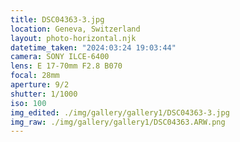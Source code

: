```yaml
---
title: DSC04363-3.jpg
location: Geneva, Switzerland
layout: photo-horizontal.njk
datetime_taken: "2024:03:24 19:03:44"
camera: SONY ILCE-6400
lens: E 17-70mm F2.8 B070
focal: 28mm
aperture: 9/2
shutter: 1/1000
iso: 100
img_edited: ./img/gallery/gallery1/DSC04363-3.jpg
img_raw: ./img/gallery/gallery1/DSC04363.ARW.png
---
```


